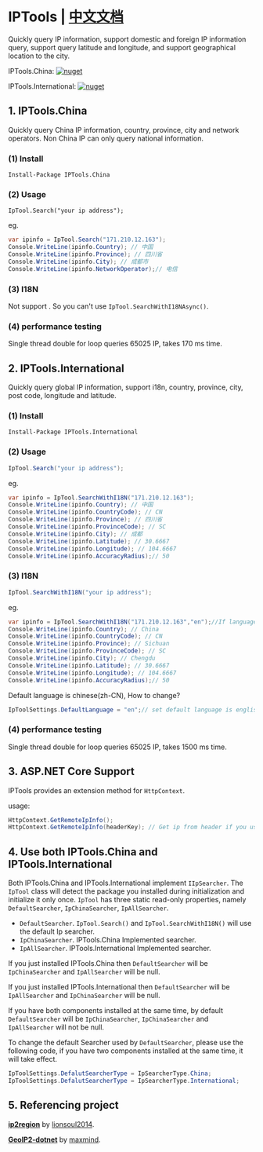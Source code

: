 # IPTools | [中文文档](README_zh-CN.md)
Quickly query IP information, support domestic and foreign IP information query, support query latitude and longitude, and support geographical location to the city.

IPTools.China: [![nuget](https://img.shields.io/nuget/v/IPTools.China.svg?style=flat-square)](https://www.nuget.org/packages/IPTools.China/)

IPTools.International: [![nuget](https://img.shields.io/nuget/v/IPTools.International.svg?style=flat-square)](https://www.nuget.org/packages/IPTools.International/)

## 1. IPTools.China

Quickly query China IP information, country, province, city and network operators. Non China IP can only query national information.

### (1) Install

````shell
Install-Package IPTools.China
````

### (2) Usage

````shell
IpTool.Search("your ip address");
````

eg.

````csharp
var ipinfo = IpTool.Search("171.210.12.163");
Console.WriteLine(ipinfo.Country); // 中国
Console.WriteLine(ipinfo.Province); // 四川省
Console.WriteLine(ipinfo.City); // 成都市
Console.WriteLine(ipinfo.NetworkOperator);// 电信
````

### (3) I18N

Not support . So you can't use `IpTool.SearchWithI18NAsync()`.

### (4) performance testing

Single thread double for loop queries 65025 IP, takes 170 ms time.

## 2. IPTools.International

Quickly query global IP information, support i18n, country, province, city, post code, longitude and latitude. 

### (1) Install

```shell
Install-Package IPTools.International
```

### (2) Usage

````csharp
IpTool.Search("your ip address");
````

eg.

````csharp
var ipinfo = IpTool.SearchWithI18N("171.210.12.163");
Console.WriteLine(ipinfo.Country); // 中国
Console.WriteLine(ipinfo.CountryCode); // CN
Console.WriteLine(ipinfo.Province); // 四川省
Console.WriteLine(ipinfo.ProvinceCode); // SC
Console.WriteLine(ipinfo.City); // 成都
Console.WriteLine(ipinfo.Latitude); // 30.6667
Console.WriteLine(ipinfo.Longitude); // 104.6667
Console.WriteLine(ipinfo.AccuracyRadius);// 50
````

### (3) I18N

````csharp
IpTool.SearchWithI18N("your ip address");
````

eg.

````csharp
var ipinfo = IpTool.SearchWithI18N("171.210.12.163","en");//If language code is not set, Chinese will be used by default.
Console.WriteLine(ipinfo.Country); // China
Console.WriteLine(ipinfo.CountryCode); // CN
Console.WriteLine(ipinfo.Province); // Sichuan
Console.WriteLine(ipinfo.ProvinceCode); // SC
Console.WriteLine(ipinfo.City); // Chengdu
Console.WriteLine(ipinfo.Latitude); // 30.6667
Console.WriteLine(ipinfo.Longitude); // 104.6667
Console.WriteLine(ipinfo.AccuracyRadius);// 50
````

Default language is chinese(zh-CN), How to change?

````csharp
IpToolSettings.DefaultLanguage = "en";// set default language is english.
````

### (4) performance testing

Single thread double for loop queries 65025 IP, takes 1500 ms time.

## 3. ASP.NET Core Support

IPTools provides an extension method for `HttpContext`.

usage:

````csharp
HttpContext.GetRemoteIpInfo();
HttpContext.GetRemoteIpInfo(headerKey); // Get ip from header if you use nginx, haproxy etc.
````

## 4. Use both IPTools.China and IPTools.International

Both IPTools.China and IPTools.International implement `IIpSearcher`. The `IpTool` class will detect the package you installed during initialization and initialize it only once. `IpTool` has three static read-only properties, namely `DefaultSearcher`, `IpChinaSearcher`, `IpAllSearcher`.

- `DefaultSearcher`. `IpTool.Search()` and `IpTool.SearchWithI18N()` will use the default Ip searcher.
- `IpChinaSearcher`. IPTools.China Implemented searcher.
- `IpAllSearcher`. IPTools.International Implemented searcher.

If you just installed IPTools.China then `DefaultSearcher` will be `IpChinaSearcher` and `IpAllSearcher` will be null.

If you just installed IPTools.International then `DefaultSearcher` will be `IpAllSearcher` and `IpChinaSearcher` will be null.

If you have both components installed at the same time, by default `DefaultSearcher` will be `IpChinaSearcher`, `IpChinaSearcher` and `IpAllSearcher` will not be null.

To change the default Searcher used by `DefaultSearcher`, please use the following code, if you have two components installed at the same time, it will take effect.

```csharp
IpToolSettings.DefalutSearcherType = IpSearcherType.China;
IpToolSettings.DefalutSearcherType = IpSearcherType.International;
```

## 5. Referencing project

[**ip2region**](https://github.com/lionsoul2014/ip2region) by [lionsoul2014](https://github.com/lionsoul2014).

[**GeoIP2-dotnet**](https://github.com/maxmind/GeoIP2-dotnet) by [maxmind](https://github.com/maxmind).